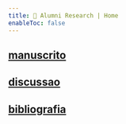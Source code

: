 ```yaml
---
title: 📄 Alumni Research | Home
enableToc: false
---
```

## [manuscrito](manuscrito.md)

## [discussao](discussao.md)

## [bibliografia](bibliografia.md)
